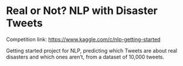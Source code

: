 # Real or Not? NLP with Disaster Tweets

Competition link: https://www.kaggle.com/c/nlp-getting-started

Getting started project for NLP, predicting which Tweets are about real disasters and which ones aren’t, from a dataset of 10,000 tweets.